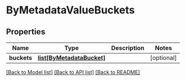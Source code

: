 # ByMetadataValueBuckets

## Properties
Name | Type | Description | Notes
------------ | ------------- | ------------- | -------------
**buckets** | [**list[ByMetadataBucket]**](ByMetadataBucket.md) |  | [optional] 

[[Back to Model list]](../README.md#documentation-for-models) [[Back to API list]](../README.md#documentation-for-api-endpoints) [[Back to README]](../README.md)


